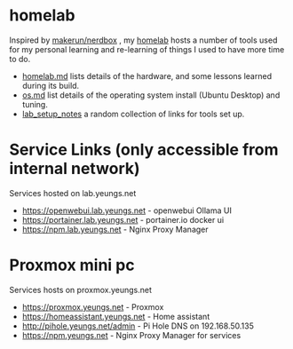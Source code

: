 # homelab

Inspired by [makerun/nerdbox](https://gitlab.com/makerun/nerdbox) , my [homelab](homelab.md) hosts a number of tools used for my personal learning and re-learning of things I used to have more time to do.

* [homelab.md](homelab.md) lists details of the hardware, and some lessons learned during its build.
* [os.md](os.md) list details of the operating system install (Ubuntu Desktop) and tuning.
* [lab_setup_notes](lab_setup_notes) a random collection of links for tools set up.

# Service Links (only accessible from internal network)
Services hosted on lab.yeungs.net
* https://openwebui.lab.yeungs.net - openwebui Ollama UI
* https://portainer.lab.yeungs.net - portainer.io docker ui
* https://npm.lab.yeungs.net - Nginx Proxy Manager

# Proxmox mini pc
Services hosts on proxmox.yeungs.net
* https://proxmox.yeungs.net - Proxmox
* https://homeassistant.yeungs.net - Home assistant
* http://pihole.yeungs.net/admin - Pi Hole DNS on 192.168.50.135
* https://npm.yeungs.net - Nginx Proxy Manager for services
